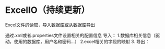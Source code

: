 # ExcelIO（持续更新）
Excel文件的读取，导入数据库或从数据库导出

通过.xml或者.properties文件设置相关的配置信息
导入：
  1.数据库相关信息（驱动，使用的数据库，用户名和密码...）
  2.excel相关的字段的映射
  3.
导出：
  
